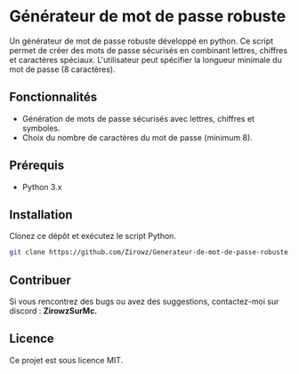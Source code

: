 # Générateur de mot de passe robuste

Un générateur de mot de passe robuste développé en python. Ce script permet de créer des mots de passe sécurisés en combinant lettres, chiffres et caractères spéciaux. L'utilisateur peut spécifier la longueur minimale du mot de passe (8 caractères).

## Fonctionnalités
- Génération de mots de passe sécurisés avec lettres, chiffres et symboles.
- Choix du nombre de caractères du mot de passe (minimum 8).

## Prérequis
- Python 3.x

## Installation
Clonez ce dépôt et exécutez le script Python.

```bash
git clone https://github.com/Zirowz/Generateur-de-mot-de-passe-robuste.git cd Generateur-de-mot-de-passe-robuste python script.py
```

## Contribuer
Si vous rencontrez des bugs ou avez des suggestions, contactez-moi sur discord : **ZirowzSurMc.**

## Licence
Ce projet est sous licence MIT.
